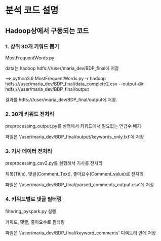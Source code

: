 # 분석 코드 설명
## Hadoop상에서 구동되는 코드
### 1. 상위 30개 키워드 뽑기
MostFrequentWords.py

data는 hadoop hdfs:///user/maria_dev/BDP_final에 저장

==> python3.6 MostFrequentWords.py -r hadoop hdfs:///user/maria_dev/BDP_final/data_complete2.csv --output-dir hdfs:///user/maria_dev/BDP_final/output

결과를 hdfs:///user/maria_dev/BDP_final/output에 저장.

### 2. 30개 키워드 전처리
preprocessing_output.py를 실행해서 키워드에서 필요없는 언급수 빼기

파일은 '/user/maria_dev/BDP_final/output/keywords_only.txt'에 저장

### 3. 기사 데이터 전처리
preprocessing_csv2.py를 실행해서 기사를 전처리

제목(Title), 댓글(Comment_Text), 좋아요수(Comment_value)로 전처리

파일은 '/user/maria_dev/BDP_final/parsed_comments_output.csv'에 저장

### 4. 키워드별로 댓글 필터링
filtering_pyspark.py 실행

키워드, 댓글, 좋아요수로 필터링

파일은 '/user/maria_dev/BDP_final/keyword_comments' 디렉토리 안에 저장
